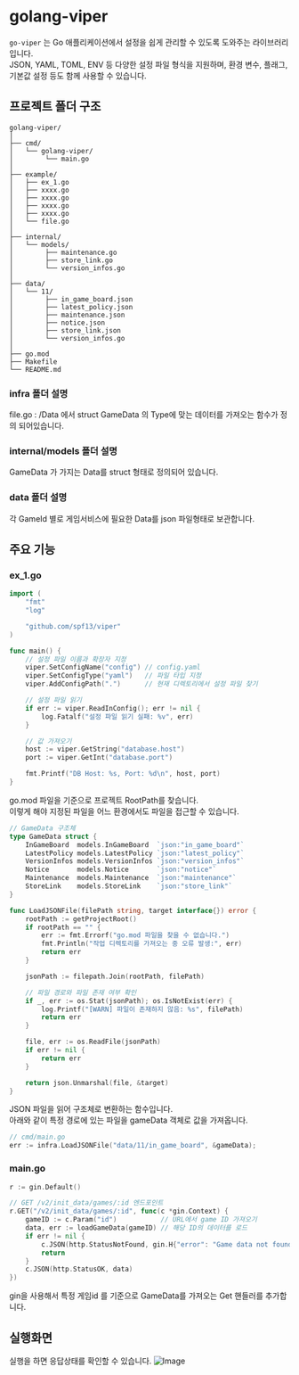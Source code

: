 # golang-viper

`go-viper` 는 Go 애플리케이션에서 설정을 쉽게 관리할 수 있도록 도와주는 라이브러리입니다.<br/>
JSON, YAML, TOML, ENV 등 다양한 설정 파일 형식을 지원하며, 환경 변수, 플래그, 기본값 설정 등도 함께 사용할 수 있습니다.

## 프로젝트 폴더 구조
```plaintext
golang-viper/
│
├── cmd/
│   └── golang-viper/
│        └── main.go
│
├── example/
│   ├── ex_1.go
│   ├── xxxx.go
│   ├── xxxx.go
│   ├── xxxx.go
│   ├── xxxx.go
│   └── file.go
│
├── internal/
│   └── models/
│        ├── maintenance.go
│        ├── store_link.go
│        └── version_infos.go
│
├── data/
│   └── 11/
│        ├── in_game_board.json
│        ├── latest_policy.json
│        ├── maintenance.json
│        ├── notice.json
│        ├── store_link.json
│        └── version_infos.go
│
├── go.mod
├── Makefile
└── README.md
```

### infra 폴더 설명
file.go : /Data 에서 struct GameData 의 Type에 맞는 데이터를 가져오는 함수가 정의 되어있습니다.<br/>

### internal/models 폴더 설명
GameData 가 가지는 Data를 struct 형태로 정의되어 있습니다.

### data 폴더 설명
각 GameId 별로 게임서비스에 필요한 Data를 json 파일형태로 보관합니다.

## 주요 기능

### ex_1.go
```go
import (
	"fmt"
	"log"

	"github.com/spf13/viper"
)

func main() {
	// 설정 파일 이름과 확장자 지정
	viper.SetConfigName("config") // config.yaml
	viper.SetConfigType("yaml")   // 파일 타입 지정
	viper.AddConfigPath(".")      // 현재 디렉토리에서 설정 파일 찾기

	// 설정 파일 읽기
	if err := viper.ReadInConfig(); err != nil {
		log.Fatalf("설정 파일 읽기 실패: %v", err)
	}

	// 값 가져오기
	host := viper.GetString("database.host")
	port := viper.GetInt("database.port")

	fmt.Printf("DB Host: %s, Port: %d\n", host, port)
}
```
go.mod 파일을 기준으로 프로젝트 RootPath를 찾습니다.<br/>
이렇게 해야 지정된 파일을 어느 환경에서도 파일을 접근할 수 있습니다.
```go
// GameData 구조체
type GameData struct {
	InGameBoard  models.InGameBoard  `json:"in_game_board"`
	LatestPolicy models.LatestPolicy `json:"latest_policy"`
	VersionInfos models.VersionInfos `json:"version_infos"`
	Notice       models.Notice       `json:"notice"`
	Maintenance  models.Maintenance  `json:"maintenance"`
	StoreLink    models.StoreLink    `json:"store_link"`
}
```
```go
func LoadJSONFile(filePath string, target interface{}) error {
	rootPath := getProjectRoot()
	if rootPath == "" {
		err := fmt.Errorf("go.mod 파일을 찾을 수 없습니다.")
		fmt.Println("작업 디렉토리를 가져오는 중 오류 발생:", err)
		return err
	}

	jsonPath := filepath.Join(rootPath, filePath)

	// 파일 경로와 파일 존재 여부 확인
	if _, err := os.Stat(jsonPath); os.IsNotExist(err) {
		log.Printf("[WARN] 파일이 존재하지 않음: %s", filePath)
		return err
	}

	file, err := os.ReadFile(jsonPath)
	if err != nil {
		return err
	}

	return json.Unmarshal(file, &target)
}
```
JSON 파일을 읽어 구조체로 변환하는 함수입니다.<br/>
아래와 같이 특정 경로에 있는 파일을 gameData 객체로 값을 가져옵니다.
```go
// cmd/main.go
err := infra.LoadJSONFile("data/11/in_game_board", &gameData);
```

### main.go
```go
r := gin.Default()

// GET /v2/init_data/games/:id 엔드포인트
r.GET("/v2/init_data/games/:id", func(c *gin.Context) {
    gameID := c.Param("id")           // URL에서 game ID 가져오기
    data, err := loadGameData(gameID) // 해당 ID의 데이터를 로드
    if err != nil {
        c.JSON(http.StatusNotFound, gin.H{"error": "Game data not found"})
        return
    }
    c.JSON(http.StatusOK, data)
})
```
gin을 사용해서 특정 게임id 를 기준으로 GameData를 가져오는 Get 핸들러를 추가합니다.

## 실행화면
실행을 하면 응답상태를 확인할 수 있습니다.
![Image](https://github.com/user-attachments/assets/abf50340-ec98-4afe-97ca-fca05239a38e)
